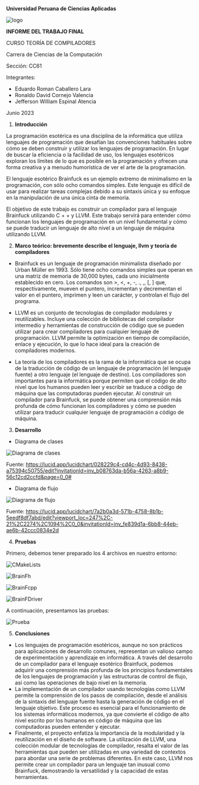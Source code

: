 ﻿
**Universidad Peruana de Ciencias Aplicadas**

![logo](https://github.com/JeffersonEspinalA/TF_Teoria_de_Compiladores/blob/main/assets/UPC_logo.png)

**INFORME DEL TRABAJO FINAL**

CURSO TEORÍA DE COMPILADORES

Carrera de Ciencias de la Computación

Sección: CC61

Integrantes:

* Eduardo Roman  Caballero Lara
* Ronaldo David Cornejo Valencia
* Jefferson William Espinal Atencia

Junio 2023




1. **Introducción**

La programación esotérica es una disciplina de la informática que utiliza lenguajes de programación que desafían las convenciones habituales sobre cómo se deben construir y utilizar los lenguajes de programación. En lugar de buscar la eficiencia o la facilidad de uso, los lenguajes esotéricos exploran los límites de lo que es posible en la programación y ofrecen una forma creativa y a menudo humorística de ver el arte de la programación.

El lenguaje esotérico Brainfuck es un ejemplo extremo de minimalismo en la programación, con sólo ocho comandos simples. Este lenguaje es difícil de usar para realizar tareas complejas debido a su sintaxis única y su enfoque en la manipulación de una única cinta de memoria.

El objetivo de este trabajo es construir un compilador para el lenguaje Brainfuck utilizando C + + y LLVM. Este trabajo servirá para entender cómo funcionan los lenguajes de programación en un nivel fundamental y cómo se puede traducir un lenguaje de alto nivel a un lenguaje de máquina utilizando LLVM.

2. **Marco teórico: brevemente describe el lenguaje, llvm y teoría de compiladores**

* Brainfuck es un lenguaje de programación minimalista diseñado por Urban Müller en 1993. Sólo tiene ocho comandos simples que operan en una matriz de memoria de 30,000 bytes, cada uno inicialmente establecido en cero. Los comandos son >, <, +, -, ., ,, [, ] que, respectivamente, mueven el puntero, incrementan y decrementan el valor en el puntero, imprimen y leen un carácter, y controlan el flujo del programa.

* LLVM es un conjunto de tecnologías de compilador modulares y reutilizables. Incluye una colección de bibliotecas del compilador intermedio y herramientas de construcción de código que se pueden utilizar para crear compiladores para cualquier lenguaje de programación. LLVM permite la optimización en tiempo de compilación, enlace y ejecución, lo que lo hace ideal para la creación de compiladores modernos.

* La teoría de los compiladores es la rama de la informática que se ocupa de la traducción de código de un lenguaje de programación (el lenguaje fuente) a otro lenguaje (el lenguaje de destino). Los compiladores son importantes para la informática porque permiten que el código de alto nivel que los humanos pueden leer y escribir se traduce a código de máquina que las computadoras pueden ejecutar. Al construir un compilador para Brainfuck, se puede obtener una comprensión más profunda de cómo funcionan los compiladores y cómo se pueden utilizar para traducir cualquier lenguaje de programación a código de máquina.

3. **Desarrollo**
* Diagrama de clases

![Diagrama de clases](https://github.com/JeffersonEspinalA/TF_Teoria_de_Compiladores/blob/main/assets/Diagrama%20de%20clases.png)

Fuente: <https://lucid.app/lucidchart/028229c4-cd4c-4d93-8438-a75394c50755/edit?invitationId=inv_b08763da-b56a-4263-a8b9-56c12cd2ccfd&page=0_0#>

* Diagrama de flujo

![Diagrama de flujo](https://github.com/JeffersonEspinalA/TF_Teoria_de_Compiladores/blob/main/assets/Diagrama%20de%20flujo.png)

Fuente: <https://lucid.app/lucidchart/7a2b0a3d-571b-4758-8b1b-5eedf8df7abd/edit?viewport_loc=247%2C-21%2C2274%2C1094%2C0_0&invitationId=inv_fe839d1a-6bb8-44eb-ae6b-42ccc0834e2d>

4. **Pruebas**

Primero, debemos tener preparado los 4 archivos en nuestro entorno: 

![CMakeLists](https://github.com/JeffersonEspinalA/TF_Teoria_de_Compiladores/blob/main/assets/CMakeLists.PNG)

![BrainFh](https://github.com/JeffersonEspinalA/TF_Teoria_de_Compiladores/blob/main/assets/BrainFh.PNG)

![BrainFcpp](https://github.com/JeffersonEspinalA/TF_Teoria_de_Compiladores/blob/main/assets/BrainFcpp.PNG)

![BrainFDriver](https://github.com/JeffersonEspinalA/TF_Teoria_de_Compiladores/blob/main/assets/BrainFDriver.PNG)

A continuación, presentamos las pruebas:

![Prueba](https://github.com/JeffersonEspinalA/TF_Teoria_de_Compiladores/blob/main/assets/prueba.PNG)

5. **Conclusiones**
* Los lenguajes de programación esotéricos, aunque no son prácticos para aplicaciones de desarrollo comunes, representan un valioso campo de experimentación y aprendizaje en informática. A través del desarrollo de un compilador para el lenguaje esotérico Brainfuck, podemos adquirir una comprensión más profunda de los principios fundamentales de los lenguajes de programación y las estructuras de control de flujo, así como las operaciones de bajo nivel en la memoria.
* La implementación de un compilador usando tecnologías como LLVM permite la comprensión de los pasos de compilación, desde el análisis de la sintaxis del lenguaje fuente hasta la generación de código en el lenguaje objetivo. Este proceso es esencial para el funcionamiento de los sistemas informáticos modernos, ya que convierte el código de alto nivel escrito por los humanos en código de máquina que las computadoras pueden entender y ejecutar.
* Finalmente, el proyecto enfatiza la importancia de la modularidad y la reutilización en el diseño de software. La utilización de LLVM, una colección modular de tecnologías de compilador, resalta el valor de las herramientas que pueden ser utilizadas en una variedad de contextos para abordar una serie de problemas diferentes. En este caso, LLVM nos permite crear un compilador para un lenguaje tan inusual como Brainfuck, demostrando la versatilidad y la capacidad de estas herramientas.


